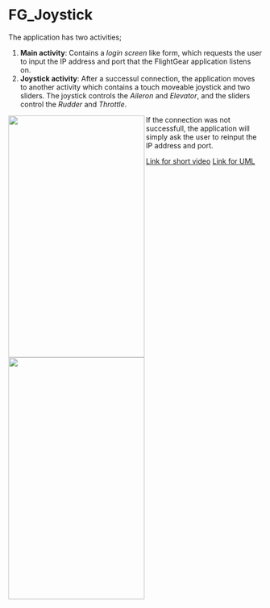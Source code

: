 # FG_Joystick

The application has two activities;

1) **Main activity**: Contains a *login screen* like form, which requests the user to input the IP address and port that the FlightGear application listens on.
2) **Joystick activity**: After a successul connection, the application moves to another activity which contains a touch moveable joystick and two sliders. The joystick controls the *Aileron* and *Elevator*, and the sliders control the *Rudder* and *Throttle*.

<a href="url"><img src="https://github.com/sapirhender123/FG_Joystick/blob/main/images/ConnectionActivity.png" align="left" height="480" width="270" ></a>
<a href="url"><img src="https://github.com/sapirhender123/FG_Joystick/blob/main/images/JoystickActivity.png" align="left" height="480" width="270" ></a>

If the connection was not successfull, the application will simply ask the user to reinput the IP address and port.

[Link for short video](https://streamable.com/wzh0tq)
[Link for UML](https://github.com/sapirhender123/FG_Joystick/blob/main/images/UML.png)
